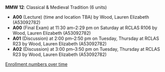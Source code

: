 **MMW 12**: Classical & Medieval Tradition (6 units)

- **A00** (Lecture) (time and location TBA) by Wood, Lauren Elizabeth (A53092782)
- **A00** (Final Exam) at 11:30 am–2:29 pm on Saturday at RCLAS R106 by Wood, Lauren Elizabeth (A53092782)
- **A01** (Discussion) at 2:00 pm–2:50 pm on Tuesday, Thursday at RCLAS R23 by Wood, Lauren Elizabeth (A53092782)
- **A02** (Discussion) at 3:00 pm–3:50 pm on Tuesday, Thursday at RCLAS R23 by Wood, Lauren Elizabeth (A53092782)

[Enrollment numbers over time](./MMW12.tsv)
